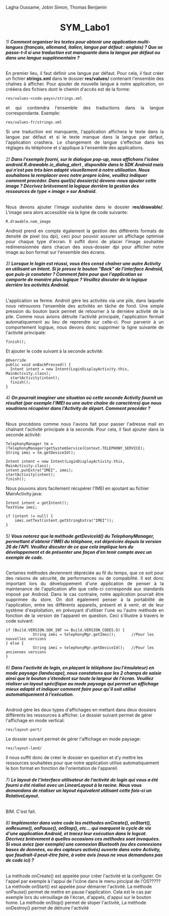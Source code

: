 Lagha Oussame, Jobin Simon,
 Thomas Benjamin

# <center> SYM_Labo1</center>



###### 1)   <strong>Comment organiser les textes pour obtenir une application multi-langues (français, allemand, italien, langue par défaut : anglais) ? Que se passe-t-il si une traduction est manquante dans la langue par défaut ou dans une langue supplémentaire ?</strong>

<p style="text-align:justify;">
En premier lieu, il faut définir une langue par défaut. Pour cela, il faut créer un fichier <strong>strings.xml</strong> dans le dossier <strong>res/values/</strong> contenant l'ensemble des chaînes à afficher.
Pour ajouter de nouvelle langue à notre application, on crééera des fichiers dont le chemin d'accès est de la forme:</p>

    res/values-<code-pays>/strings.xml  
<p style="text-align:justify;">
et qui contiendra l'ensemble des traductions dans la langue correspondante.
Exemple:</p>

    res/values-fr/strings.xml

<p style="text-align:justify;">
Si une traduction est manquante, l'application affichera le texte dans la langue par défaut et si le texte manque dans la langue par défaut, l'application crashera.
Le changement de langue s'effectue dans les réglages du téléphone et s'applique à l'ensemble des applications. </p>

###### 2)   <strong>Dans l’exemple fourni, sur le dialogue pop-up, nous affichons l’icône android.R.drawable.ic_dialog_alert , disponible dans le SDK Android mais qui n’est pas très bien adapté visuellement à notre utilisation. Nous souhaitons la remplacer avec notre propre icône, veuillez indiquer comment procéder. Dans quel(s) dossier(s) devons-nous ajouter cette image ? Décrivez brièvement la logique derrière la gestion des ressources de type « image » sur Android.</strong>
<p style="text-align:justify;">
Nous devons ajouter l'image souhaitée dans le dossier <strong>res/drawable/</strong>. L'image sera alors accessible via la ligne de code suivante:</p>

    R.drawable.nom_image

<p style="text-align:justify;">
Android prend en compte également la gestion des différents formats de densité de pixel (ou dpi), ceci pour pouvoir assurer un affichage optimisé pour chaque type d'ecran.
Il suffit donc de placer l'image souhaitée redimensionnée dans chacun des sous-dossier dpi pour afficher notre image au bon format sur l'ensemble des écrans.</p>

###### 3)   <strong>Lorsque le login est réussi, vous êtes censé chaîner une autre Activity en utilisant un Intent. Si je presse le bouton "Back" de l'interface Android, que puis-je constater ? Comment faire pour que l'application se comporte de manière plus logique ? Veuillez discuter de la logique derrière les activités Android.</strong>
<p style="text-align:justify;">
L'application se ferme.
Androit gère les activités via une pile, dans laquelle nous retrouvons l'ensemble des activités en tâche de fond. Une simple pression du bouton back permet de retourner à la dernière activité de la pile.
Comme nous avions détruite l'activité principale, l'application fermait automatiquement au lieu de reprendre sur celle-ci. Pour parvenir à un comportement logique, nous devons donc supprimer la ligne suivante de l'activité principale: </p>

    finish();

Et ajouter le code suivant à la seconde activité:

    @Override
    public void onBackPressed() {
      Intent intent = new Intent(LoginDisplayActivity.this, MainActivity.class);
      startActivity(intent);
      finish();
    }


###### 4)   <strong>On pourrait imaginer une situation où cette seconde Activity fournit un résultat (par exemple l’IMEI ou une autre chaîne de caractères) que nous voudrions récupérer dans l'Activity de départ. Comment procéder ?</strong>
<p style="text-align:justify;">
Nous procédons comme nous l'avons fait pour passer l'adresse mail en chaînant l'activité principale à la seconde. Pour cela, il faut ajouter dans la seconde activité:</p>

    TelephonyManager tm = (TelephonyManager)getSystemService(Context.TELEPHONY_SERVICE);
    String imei = tm.getDeviceId();

    Intent intent = new Intent(LoginDisplayActivity.this, MainActivity.class);
    intent.putExtra("IMEI", imei);
    startActivity(intent);
    finish();


Nous pouvons alors facilement récupérer l'IMEI en ajoutant au fichier MainActivity.java:

    Intent intent = getIntent();
	TextView imei;

	if (intent != null) {
		imei.setText(intent.getStringExtra("IMEI"));
	}
###### 5)   <strong>Vous noterez que la méthode getDeviceId() du TelephonyManager, permettant d’obtenir l’IMEI du téléphone, est dépréciée depuis la version 26 de l’API. Veuillez discuter de ce que cela implique lors du développement et de présenter une façon d’en tenir compte avec un exemple de code.</strong>
<p style="text-align:justify;">
Certaines méthodes deviennent dépréciée au fil du temps, que ce soit pour des raisons de sécurité, de performances ou de compabilité.
Il est donc important lors du développement d'une application de penser à la maintenance de l'application afin que celle-ci corresponde aux standards imposé par Android. Dans le cas contraire, notre application pourrait être supprimée du store.
On doit également penser à la portabilité de l'application, entre les différents appareils, présent et à venir, et de leur système d'exploitation, en prévoyant d'utiliser l'une ou l'autre méthode en fonction de la version de l'appareil en question. Ceci s'illustre à travers le code suivant:</p>

    if (Build.VERSION.SDK_INT >= Build.VERSION_CODES.O) {
                String imei = telephonyMgr.getImei();       //Pour les nouvelles versions
    } else {
                String imei = telephonyMgr.getDeviceId();   //Pour les anciennes versions
    }


###### 6)   <strong>Dans l’activité de login, en plaçant le téléphone (ou l’émulateur) en mode paysage (landscape), nous constatons que les 2 champs de saisie ainsi que le bouton s’étendent sur toute la largeur de l’écran. Veuillez réaliser un layout spécifique au mode paysage qui permet un affichage mieux adapté et indiquer comment faire pour qu’il soit utilisé automatiquement à l’exécution.</strong>



Android gère les deux types d'affichages en mettant dans deux dossiers différents les ressources à afficher.
Le dossier suivant permet de gérer l'affichage en mode vertical:

    res/layout-port/
Le dossier suivant permet de gérer l'affichage en mode paysage:

    res/layout-land/

Il nous suffit donc de créer le dossier en question et d'y mettre les ressources souhaitées pour que notre application utilise automatiquement le bon format en fonction de l'orientation de l'appareil.

###### 7) <strong>Le layout de l’interface utilisateur de l’activité de login qui vous a été fourni a été réalisé avec un LinearLayout à la racine. Nous vous demandons de réaliser un layout équivalent utilisant cette fois-ci un RelativeLayout.</strong>
BIM. C'est fait.
###### 8)  <strong>Implémenter dans votre code les méthodes onCreate(), onStart(), onResume(), onPause(), onStop(), etc... qui marquent le cycle de vie d'une application Android, et tracez leur exécution dans le logcat. Décrivez brièvement à quelles occasions ces méthodes sont invoquées. Si vous aviez (par exemple) une connexion Bluetooth (ou des connexions bases de données, ou des capteurs activés) ouverte dans votre Activity, que faudrait-il peut-être faire, à votre avis (nous ne vous demandons pas de code ici) ?</strong>

La méthode onCreate() est appelée pour créer l'activité et la configurer. On l'appel par exemple à l'appui de l'icône dans le menu pincipal de l'OS?????
La méthode onStart() est appelée pour démarrer l'activité.
La méthode onPause() permet de mettre en pause l'application. Cela est le cas par exemple lors du vérouillage de l'écran, d'appels, d'appui sur le bouton home.
La méthode onStop() permet de stoper l'activité,
La méthode onDestroy() permet de détruire l'activité
